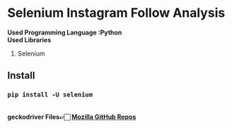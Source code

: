 # Selenium Instagram Follow Analysis
<b>Used Programming Language :Python</b><br>
<b>Used Libraries</b>
<ol>
 <li>Selenium</li>
</ol>
<h2>Install</h2>
<h3><code>pip install -U selenium</code></h3>
<br>
<b>geckodriver Files👉🏻 <a href="https://github.com/mozilla/geckodriver/releases">Mozilla GitHub Repos</a></b>
